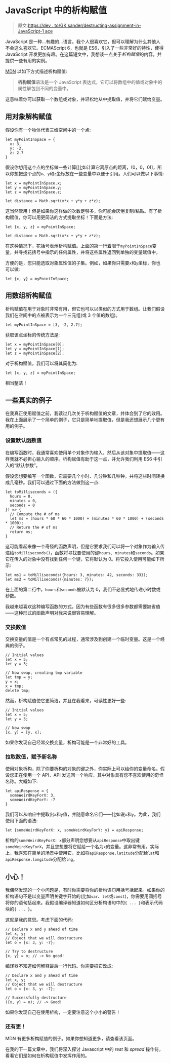 # JavaScript 中的析构赋值

> 原文:[https://dev . to/GK sander/destructing-assignment-in-JavaScript-1 ace](https://dev.to/gksander/destructuring-assignment-in-javascript-1ace)

JavaScript 是一种...有趣的...语言。我个人很喜欢它，但可以理解为什么其他人不会这么喜欢它。ECMAScript 6，也就是 ES6，引入了一些非常好的特性，使得 JavaScript 开发更加有趣。在这篇短文中，我想谈一点关于*析构赋值*的内容，并提供一些有用的实例。

[MDN](https://developer.mozilla.org/en-US/docs/Web/JavaScript/Reference/Operators/Destructuring_assignment) 以如下方式描述析构赋值:

> **析构赋值**语法是一个 JavaScript 表达式，它可以将数组中的值或对象中的属性解包到不同的变量中。

这意味着你可以获取一个数组或对象，并轻松地从中提取值，并将它们赋给变量。

## 用对象解构赋值

假设你有一个物体代表三维空间中的一个点:

```
let myPointInSpace = {
  x: 3,
  y: -2,
  z: 2.7
} 
```

假设你想用这个点的坐标做一些计算[比如计算它离原点的距离，(0，0，0)]，所以你想把这个点的`x`、`y`和`z`坐标放在一些变量中以便于引用。人们可以做以下事情:

```
let x = myPointInSpace.x;
let y = myPointInSpace.y;
let z = myPointInSpace.z;

let distance = Math.sqrt(x*x + y*y + z*z); 
```

这当然管用！但是如果你这样做的次数足够多，你可能会厌倦复制/粘贴。有了析构赋值，你可以用更简洁的方式提取坐标！下面是方法:

```
let {x, y, z} = myPointInSpace;

let distance = Math.sqrt(x*x + y*y + z*z); 
```

在这种情况下，花括号表示析构赋值。上面的第一行着眼于`myPointInSpace`变量，并寻找花括号中指示的任何属性，并将这些属性返回到单独的变量赋值中。

方便的是，您只能选取对象属性值的子集。例如，如果你只需要`x`和`y`坐标，你也可以做:

```
let {x, y} = myPointInSpace; 
```

## 用数组析构赋值

析构赋值在用于对象时非常有用，但它也可以以类似的方式用于数组。让我们假设我们在空间中的点被表示为一个三元组(或 3 个值的数组)。

```
let myPointInSpace = [3, -2, 2.7]; 
```

获取该点坐标的传统方法是:

```
let x = myPointInSpace[0];
let y = myPointInSpace[1];
let z = myPointInSpace[2]; 
```

对于析构赋值，我们可以将其简化为:

```
let [x, y, z] = myPointInSpace; 
```

相当整洁！

## 一些真实的例子

在我真正使用赋值之前，我读过几次关于析构赋值的文章，并体会到了它的效用。我在上面展示了一个简单的例子，它只是简单地提取值，但是我还想展示几个更有用的例子。

### 设置默认函数值

在编写函数时，我通常喜欢使用单个对象作为输入，然后从该对象中提取值——这样我就不必担心输入的顺序。析构赋值有助于这一点，并允许我们利用 ES6 中引入的“默认参数”。

假设您想要编写一个函数，它需要几个小时、几分钟和几秒钟，并将这些时间转换成几毫秒。我们可以通过下面的方法做到这一点:

```
let toMilliseconds = ({
  hours = 0,
  minutes = 0,
  seconds = 0
}) => {
  // Compute the # of ms
  let ms = (hours * 60 * 60 * 1000) + (minutes * 60 * 1000) + (seconds * 1000);
  // Return the # of ms
  return ms;
} 
```

这可能看起来像一个奇怪的函数声明，但是它要求我们可以将一个对象作为输入传递给`toMilliseconds()`，函数将寻找要使用的键`hours`、`minutes`和`seconds`。如果它在传入的对象中没有找到任何一个键，它将默认为 0。将它投入使用可能如下所示:

```
let ms1 = toMilliseconds({hours: 3, minutes: 42, seconds: 33});
let ms2 = toMilliseconds({minutes: 7}); 
```

在上面的第二行中，`hours`和`seconds`被默认为 0，我们不必显式地传递小时数或秒数。

我越来越喜欢这种编写函数的方式，因为有些函数有很多很多参数都需要缺省值——这种形式的函数声明对我来说很容易理解。

### 交换数值

交换变量的值是一个有点常见的过程，通常涉及到创建一个临时变量。这是一个经典的例子。

```
// Initial values
let x = 5;
let y = 3;

// Now swap, creating tmp variable
let tmp = y;
y = x;
x = tmp;
delete tmp; 
```

然而，析构赋值使它更简洁，并且在我看来，可读性更好一些:

```
// Initial values
let x = 5;
let y = 3;

// Now swap
[x, y] = [y, x]; 
```

如果你发现自己经常交换变量，析构可能是一个非常好的工具。

### 拉取数值，赋予新名称

使用对象析构，除了你要析构的对象的键之外，你实际上可以给你的变量命名。假设您正在使用一个 API，API 发送回一个响应，其中对象具有您不喜欢使用的奇怪名称。大概如下:

```
let apiResponse = {
  someWeirdKeyForX: 3,
  someWeirdKeyForY: -7
} 
```

我们可以从响应中提取出`x`和`y`值，并随意命名它们——比如说`x`和`y`。为此，我们使用下面的语法:

```
let {someWeirdKeyForX: x, someWeirdKeyForY: y} = apiResponse; 
```

析构的`someWeirdKeyForX: x`部分声明您想要从`apiResponse`中取出键`someWeirdKeyForX`，并且您想要将它赋给一个名为`x`的变量。这非常有用。实际上，我喜欢在简单的场景中使用它，比如将`apiResponse.latitude`分配给`lat`和`apiResponse.longitude`分配给`lng`。

## 小心！

我偶然发现的一个小问题是，有时你需要将你的析构语句用括号括起来。如果你的析构语句不是以变量声明关键字开始的(比如`var`、`let`或`const`)，你需要用圆括号将你的语句括起来。我假设编译器知道如何区分析构语句中的`{ ... }`和表示代码块的`{ ... }`。

这就是我的意思。考虑下面的代码:

```
// Declare x and y ahead of time
let x, y;
// Object that we will destructure
let o = {x: 3, y: -7};

// Try to destructure
{x, y} = o; // -> No good! 
```

编译器不知道如何解释最后一行代码。你需要把它改成:

```
// Declare x and y ahead of time
let x, y;
// Object that we will destructure
let o = {x: 3, y: -7};

// Successfully destructure
({x, y} = o); // -> Good! 
```

如果你发现自己在使用析构，一定要注意这个小小的警告！

### 还有更！

MDN 有更多析构赋值的例子。如果你想知道更多，请查看该页面。

在我的下一篇文章中，我们将深入探讨 Javascript 中的 *rest* 和 *spread* 操作符，看看它们是如何在析构赋值中发挥作用的。